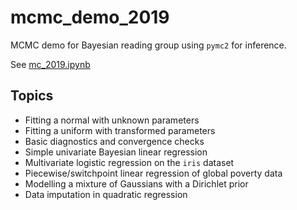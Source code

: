 # mcmc_demo_2019
MCMC demo for Bayesian reading group using `pymc2` for inference.

See [mc_2019.ipynb](mc_2019.ipynb)

## Topics

* Fitting a normal with unknown parameters
* Fitting a uniform with transformed parameters
* Basic diagnostics and convergence checks
* Simple univariate Bayesian linear regression
* Multivariate logistic regression on the `iris` dataset
* Piecewise/switchpoint linear regression of global poverty data
* Modelling a mixture of Gaussians with a Dirichlet prior
* Data imputation in quadratic regression
